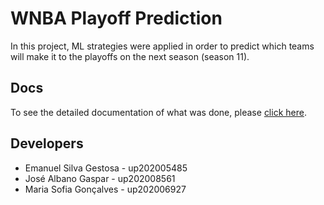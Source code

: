 # WNBA Playoff Prediction

In this project, ML strategies were applied in order to predict which teams will make it to the playoffs on the next season (season 11).

## Docs

To see the detailed documentation of what was done, please [click here](./Documentation.pdf).

## Developers

- Emanuel Silva Gestosa - up202005485 
- José Albano Gaspar - up202008561
- Maria Sofia Gonçalves - up202006927
